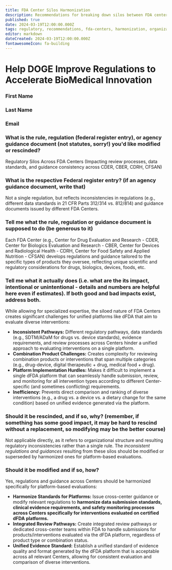 ```yaml
---
title: FDA Center Silos Harmonization
description: Recommendations for breaking down silos between FDA centers to enable unified dFDA implementation
published: true
date: 2024-03-19T12:00:00.000Z
tags: regulatory, recommendations, fda-centers, harmonization, organizational-reform
editor: markdown
dateCreated: 2024-03-19T12:00:00.000Z
fontawesomeIcon: fa-building
---
```


# Help DOGE Improve Regulations to Accelerate BioMedical Innovation

### First Name

### Last Name

### Email

### What is the rule, regulation (federal register entry), or agency guidance document (not statutes, sorry!) you'd like modified or rescinded?

Regulatory Silos Across FDA Centers (Impacting review processes, data standards, and guidance consistency across CDER, CBER, CDRH, CFSAN)

### What is the respective Federal register entry? (if an agency guidance document, write that)

Not a single regulation, but reflects inconsistencies in regulations (e.g., different data standards in 21 CFR Parts 312/314 vs. 812/814) and guidance documents issued by different FDA Centers.

### Tell me what the rule, regulation or guidance document is supposed to do (be generous to it)

Each FDA Center (e.g., Center for Drug Evaluation and Research - CDER, Center for Biologics Evaluation and Research - CBER, Center for Devices and Radiological Health - CDRH, Center for Food Safety and Applied Nutrition - CFSAN) develops regulations and guidance tailored to the specific types of products they oversee, reflecting unique scientific and regulatory considerations for drugs, biologics, devices, foods, etc.

### Tell me what it actually does (i.e. what are the its impact, intentional or unintentional - details and numbers are helpful here even if estimates). If both good and bad impacts exist, address both.

While allowing for specialized expertise, the siloed nature of FDA Centers creates significant challenges for unified platforms like dFDA that aim to evaluate diverse interventions:
*   **Inconsistent Pathways:** Different regulatory pathways, data standards (e.g., SDTM/ADaM for drugs vs. device standards), evidence requirements, and review processes across Centers hinder a unified approach to evaluating interventions on a single platform.
*   **Combination Product Challenges:** Creates complexity for reviewing combination products or interventions that span multiple categories (e.g., drug-device, digital therapeutic + drug, medical food + drug).
*   **Platform Implementation Hurdles:** Makes it difficult to implement a single dFDA platform that can seamlessly handle submission, review, and monitoring for all intervention types according to different Center-specific (and sometimes conflicting) requirements.
*   **Inefficiency:** Prevents direct comparison and ranking of diverse interventions (e.g., a drug vs. a device vs. a dietary change for the same condition) based on unified evidence generated via the platform.

### Should it be rescinded, and if so, why? (remember, if something has some good impact, it may be hard to rescind without a replacement, so modifying may be the better course)

Not applicable directly, as it refers to organizational structure and resulting regulatory inconsistencies rather than a single rule. The *inconsistent regulations and guidances* resulting from these silos should be modified or superseded by harmonized ones for platform-based evaluations.

### Should it be modified and if so, how?

Yes, regulations and guidance across Centers should be harmonized specifically for platform-based evaluations:
*   **Harmonize Standards for Platforms:** Issue cross-center guidance or modify relevant regulations to **harmonize data submission standards, clinical evidence requirements, and safety monitoring processes across Centers specifically for interventions evaluated on certified dFDA platforms.**
*   **Integrated Review Pathways:** Create integrated review pathways or dedicated cross-center teams within FDA to handle submissions for products/interventions evaluated via the dFDA platform, regardless of product type or combination status.
*   **Unified Evidence Standard:** Establish a unified standard of evidence quality and format generated by the dFDA platform that is acceptable across all relevant Centers, allowing for consistent evaluation and comparison of diverse interventions. 